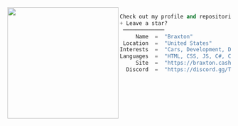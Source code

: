 <img align="left" src="https://64.media.tumblr.com/68c9a6a62b6b19fa7ad3610318a630fa/tumblr_omru0fQm9N1w5n1g1o1_400.gifv" width="250" /> 

```python
Check out my profile and repositories
+ Leave a star?
 ─────────────
     Name  =  "Braxton"
 Location  =  "United States"
Interests  =  "Cars, Development, Design"
Languages  =  "HTML, CSS, JS, C#, C++, VB.NET & Python"
     Site  =  "https://braxton.cash/"
  Discord  =  "https://discord.gg/TJTzc9Mete"
```
